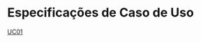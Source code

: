 # Especificações de Caso de Uso

<!-- TODO adicionar uma explicação sobre casos de uso -->

[UC01](06-padroesArquiteturais/especificacoes_caso_de_uso/UC01.md)